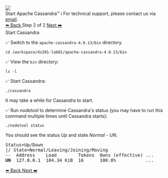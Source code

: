 <!-- TOP -->
<div class="top">
  <img class="scenario-academy-logo" src="https://datastax-academy.github.io/katapod-shared-assets/images/ds-academy-2023.svg" />
  <div class="scenario-title-section">
    <span class="scenario-title">Start Apache Cassandra™</span>
    <span class="scenario-subtitle">ℹ️ For technical support, please contact us via <a href="mailto:academy@datastax.com">email</a>.</span>
  </div>
</div>

<!-- NAVIGATION -->
<div id="navigation-bottom" class="navigation-bottom">
 <a href='command:katapod.loadPage?[{"step":"step1"}]'
   class="btn btn-dark navigation-bottom-left">⬅️ Back
 </a>
<span class="step-count"> Step 2 of 2</span>
 <a href='command:katapod.loadPage?[{"step":"finish"}]' 
    class="btn btn-dark navigation-top-right">Next ➡️
  </a>
</div>

<!-- CONTENT -->

<div class="step-title">Start Cassandra</div>




✅ Switch to the `apache-cassandra-4.0.13/bin` directory.
```
cd /workspace/ds201-lab01/apache-cassandra-4.0.13/bin
```

✅ View the `bin` directory:
```
ls -l
```

✅ Start Cassandra:
```
./cassandra
```

It may take a while for Cassandra to start. 

✅ Run *nodetool* to determine Cassandra's status (you may have to run this command multiple times until Cassandra starts):
```
./nodetool status
```

You should see the status *Up* and state *Normal* - *UN*.

<pre class="non-executable-code">
Status=Up/Down
|/ State=Normal/Leaving/Joining/Moving
--  Address    Load        Tokens  Owns (effective) ...
<b>UN</b>  127.0.0.1  104.34 KiB  16      100.0%           ...
</pre>

<!-- NAVIGATION -->
<div id="navigation-bottom" class="navigation-bottom">
 <a href='command:katapod.loadPage?[{"step":"step1"}]'
   class="btn btn-dark navigation-bottom-left">⬅️ Back
 </a>
  <a href='command:katapod.loadPage?[{"step":"finish"}]' 
    class="btn btn-dark navigation-top-right">Next ➡️
  </a>
</div>
